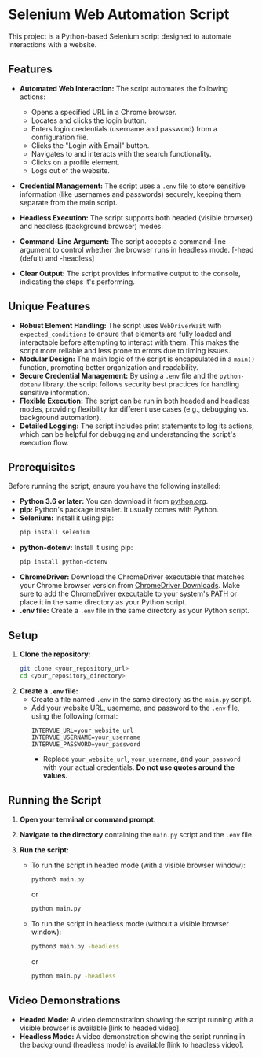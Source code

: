 # Selenium Web Automation Script

This project is a Python-based Selenium script designed to automate interactions with a website.

## Features

* **Automated Web Interaction:** The script automates the following actions:
    * Opens a specified URL in a Chrome browser.
    * Locates and clicks the login button.
    * Enters login credentials (username and password) from a configuration file.
    * Clicks the "Login with Email" button.
    * Navigates to and interacts with the search functionality.
    * Clicks on a profile element.
    * Logs out of the website.

* **Credential Management:** The script uses a `.env` file to store sensitive information (like usernames and passwords) securely, keeping them separate from the main script.

* **Headless Execution:** The script supports both headed (visible browser) and headless (background browser) modes.

* **Command-Line Argument:** The script accepts a command-line argument to control whether the browser runs in headless mode. [-head (defult) and -headless]

* **Clear Output:** The script provides informative output to the console, indicating the steps it's performing.

## Unique Features

* **Robust Element Handling:** The script uses `WebDriverWait` with `expected_conditions` to ensure that elements are fully loaded and interactable before attempting to interact with them. This makes the script more reliable and less prone to errors due to timing issues.
* **Modular Design:** The main logic of the script is encapsulated in a `main()` function, promoting better organization and readability.
* **Secure Credential Management:** By using a `.env` file and the `python-dotenv` library, the script follows security best practices for handling sensitive information.
* **Flexible Execution:** The script can be run in both headed and headless modes, providing flexibility for different use cases (e.g., debugging vs. background automation).
* **Detailed Logging:** The script includes print statements to log its actions, which can be helpful for debugging and understanding the script's execution flow.

## Prerequisites

Before running the script, ensure you have the following installed:

* **Python 3.6 or later:** You can download it from [python.org](https://www.python.org/).
* **pip:** Python's package installer.  It usually comes with Python.
* **Selenium:** Install it using pip:
    ```bash
    pip install selenium
    ```
* **python-dotenv:** Install it using pip:
    ```bash
    pip install python-dotenv
    ```
* **ChromeDriver:** Download the ChromeDriver executable that matches your Chrome browser version from [ChromeDriver Downloads](https://chromedriver.chromium.org/downloads).  Make sure to add the ChromeDriver executable to your system's PATH or place it in the same directory as your Python script.
* **.env file:** Create a `.env` file in the same directory as your Python script.

## Setup

1.  **Clone the repository:**
    ```bash
    git clone <your_repository_url>
    cd <your_repository_directory>
    ```
2.  **Create a `.env` file:**
    * Create a file named `.env` in the same directory as the `main.py` script.
    * Add your website URL, username, and password to the `.env` file, using the following format:
        ```
        INTERVUE_URL=your_website_url
        INTERVUE_USERNAME=your_username
        INTERVUE_PASSWORD=your_password
        ```
        * Replace `your_website_url`, `your_username`, and `your_password` with your actual credentials.  **Do not use quotes around the values.**

## Running the Script

1.  **Open your terminal or command prompt.**
2.  **Navigate to the directory** containing the `main.py` script and the `.env` file.
3.  **Run the script:**

    * To run the script in headed mode (with a visible browser window):
        ```bash
        python3 main.py
        ```
        or
        ```bash
        python main.py
        ```
    * To run the script in headless mode (without a visible browser window):
        ```bash
        python3 main.py -headless
        ```
        or
        ```bash
        python main.py -headless
        ```

## Video Demonstrations

* **Headed Mode:** A video demonstration showing the script running with a visible browser is available [link to headed video].
* **Headless Mode:** A video demonstration showing the script running in the background (headless mode) is available [link to headless video].

